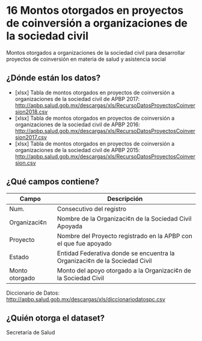 # 16 Montos otorgados en proyectos de coinversión a organizaciones de la sociedad civil
Montos otorgados a organizaciones de la sociedad civil para desarrollar proyectos de coinversión en materia de salud y asistencia social

## ¿Dónde están los datos?
+ [xlsx] Tabla de montos otorgados en proyectos de coinversión a organizaciones de la sociedad civil de APBP 2017: http://apbp.salud.gob.mx/descargas/xls/RecursoDatosProyectosCoinversion2018.csv
+ [xlsx] Tabla de montos otorgados en proyectos de coinversión a organizaciones de la sociedad civil de APBP 2016: http://apbp.salud.gob.mx/descargas/xls/RecursoDatosProyectosCoinversion2017.csv
+ [xlsx] Tabla de montos otorgados en proyectos de coinversión a organizaciones de la sociedad civil de APBP 2015: http://apbp.salud.gob.mx/descargas/xls/RecursoDatosProyectosCoinversion.csv

## ¿Qué campos contiene?
Campo | Descripción 
------------ | -------------
Num. | Consecutivo del registro
Organizaci¢n | Nombre de la Organizaci¢n de la Sociedad Civil Apoyada
Proyecto | Nombre del Proyecto registrado en la APBP con el que fue apoyado
Estado | Entidad Federativa donde se encuentra la Organizaci¢n de la Sociedad Civil
Monto otorgado | Monto del apoyo otorgado a la Organizaci¢n de la Sociedad Civil

Diccionario de Datos: http://apbp.salud.gob.mx/descargas/xls/diccionariodatospc.csv

## ¿Quién otorga el dataset?
Secretaría de Salud
